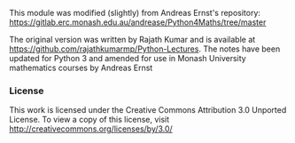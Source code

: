 This module was modified (slightly) from Andreas Ernst's repository: https://gitlab.erc.monash.edu.au/andrease/Python4Maths/tree/master

The original version was written by Rajath Kumar and is available at https://github.com/rajathkumarmp/Python-Lectures. The notes have been updated for Python 3 and amended for use in Monash University mathematics courses by Andreas Ernst


### License
This work is licensed under the Creative Commons Attribution 3.0 Unported License. To view a copy of this license, visit http://creativecommons.org/licenses/by/3.0/